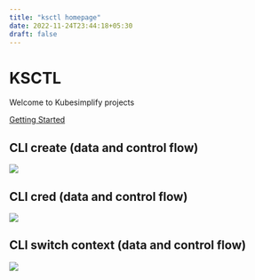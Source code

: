 ```yaml
---
title: "ksctl homepage"
date: 2022-11-24T23:44:18+05:30
draft: false
---
```


# KSCTL

Welcome to Kubesimplify projects 

[Getting Started](/getting-start/getting-started.md)

## CLI create (data and control flow)
![](img/cli-create-dg.png)

## CLI cred (data and control flow)
![](img/cli-init-dg.png)

## CLI switch context (data and control flow)
![](img/cli-switch-dg.png)
